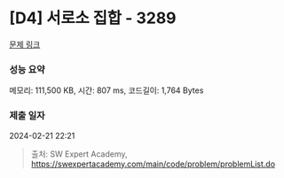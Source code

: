 # [D4] 서로소 집합 - 3289 

[문제 링크](https://swexpertacademy.com/main/code/problem/problemDetail.do?contestProbId=AWBJKA6qr2oDFAWr) 

### 성능 요약

메모리: 111,500 KB, 시간: 807 ms, 코드길이: 1,764 Bytes

### 제출 일자

2024-02-21 22:21



> 출처: SW Expert Academy, https://swexpertacademy.com/main/code/problem/problemList.do